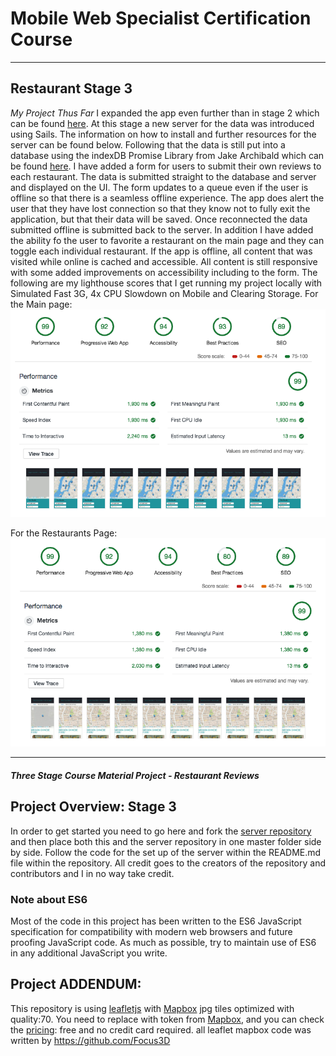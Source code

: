 # Mobile Web Specialist Certification Course

---
## Restaurant Stage 3
*My Project Thus Far*
I expanded the app even further than in stage 2 which can be found [here](https://github.com/Sommerariel/MWSStage2). At this stage a new server for the data was introduced using Sails. The information on how to install and further resources for the server can be found below. Following that the data is still put into a database using the indexDB Promise Library from Jake Archibald which can be found [here](https://github.com/jakearchibald/idb).
I have added a form for users to submit their own reviews to each restaurant. The data is submitted straight to the database and server and displayed on the UI. The form updates to a queue even if the user is offline so that there is a seamless offline experience. The app does alert the user that they have lost connection so that they know not to fully exit the application, but that their data will be saved. Once reconnected the data submitted offline is submitted back to the server.
In addition I have added the ability fo the user to favorite a restaurant on the main page and they can toggle each individual restaurant.
If the app is offline, all content that was visited while online is cached and accessible. All content is still responsive with some added improvements on accessibility including to the form.
The following are my lighthouse scores that I get running my project locally with Simulated Fast 3G, 4x CPU Slowdown on Mobile and Clearing Storage.
For the Main page:
![Lighthouse Scores:Performance is 99, Progressive Web App is 92, Accessibility is 94, Best Practices is 93, and SEO is 89 ](https://github.com/Sommerariel/MWSStage3/blob/master/lighthouse-1-1.png)

For the Restaurants Page:
![Lighthouse Scores:Performance is 99, Progressive Web App is 92, Accessibility is 94, Best Practices is 80, and SEO is 89 ](https://github.com/Sommerariel/MWSStage3/blob/master/lighthouse-2.png)

---
#### _Three Stage Course Material Project - Restaurant Reviews_

## Project Overview: Stage 3
In order to get started you need to go here and fork the [server repository](https://github.com/udacity/mws-restaurant-stage-3) and then place both this and the server repository in one master folder side by side. Follow the code for the set up of the server within the README.md file within the repository. All credit goes to the creators of the repository and contributors and I in no way take credit.


### Note about ES6

Most of the code in this project has been written to the ES6 JavaScript specification for compatibility with modern web browsers and future proofing JavaScript code. As much as possible, try to maintain use of ES6 in any additional JavaScript you write.
## Project ADDENDUM:
 This repository is using [leafletjs](https://leafletjs.com/) with [Mapbox](https://www.mapbox.com/) jpg tiles optimized with quality:70.
You need to replace <your MAPBOX API KEY HERE> with token from [Mapbox](https://www.mapbox.com/), and you can check the [pricing](https://www.mapbox.com/pricing/): free and no credit card required.
all leaflet mapbox code was written by https://github.com/Focus3D
